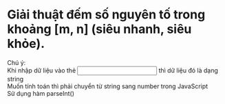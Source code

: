 # Giải thuật đếm số nguyên tố trong khoảng [m, n] (siêu nhanh, siêu khỏe).
Chú ý:<br>
Khi nhập dữ liệu vào thẻ <input> thì dữ liệu đó là dạng string <br>
Muốn tính toán thì phải chuyển từ string sang number trong JavaScript<br>
Sử dụng hàm parseInt()
